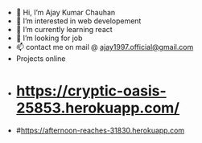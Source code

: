 - 👋 Hi, I’m Ajay Kumar Chauhan
- 👀 I’m interested in web developement
- 🌱 I’m currently learning react
- 💞️ I’m looking for job
- 📫 contact me on mail @ ajay1997.official@gmail.com
- Projects online 
- # https://cryptic-oasis-25853.herokuapp.com/
- #https://afternoon-reaches-31830.herokuapp.com           

<!---
AjayChauhan1997/AjayChauhan1997 is a ✨ special ✨ repository because its `README.md` (this file) appears on your GitHub profile.
You can click the Preview link to take a look at your changes.
--->
